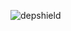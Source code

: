 ![depshield](https://14gxy2qgoj.execute-api.us-east-2.amazonaws.com/prod/badges/depshield-ci/ci-project-35/depshield.svg)
<!-- ![depshield](https://staging.depshield.sonatype.org/badges/depshield-ci/ci-project-35/depshield.svg) -->

